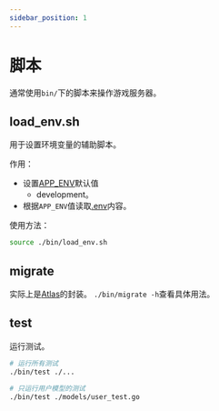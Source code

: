 ```yaml
---
sidebar_position: 1
---
```


# 脚本

通常使用`bin/`下的脚本来操作游戏服务器。

## load_env.sh

用于设置环境变量的辅助脚本。

作用：

- 设置[APP_ENV](./global_environment.md#APP_ENV)默认值
    - development。
- 根据`APP_ENV`值读取[.env](./dotenv.md)内容。

使用方法：

```bash
source ./bin/load_env.sh
```

## migrate

实际上是[Atlas](https://atlasgo.io/)的封装。
`./bin/migrate -h`查看具体用法。

## test

运行测试。

```bash
# 运行所有测试
./bin/test ./...

# 只运行用户模型的测试
./bin/test ./models/user_test.go
```
